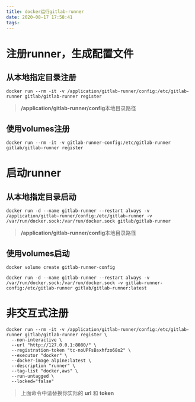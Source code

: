 ```yaml
---
title: docker运行gitlab-runner
date: 2020-08-17 17:58:41
tags:
---
```



# 注册**runner**，生成配置文件

## 从本地指定目录注册

~~~shell
docker run --rm -it -v /application/gitlab-runner/config:/etc/gitlab-runner gitlab/gitlab-runner register
~~~

> **/application/gitlab-runner/config**本地目录路径

## 使用**volumes**注册

~~~shell
docker run --rm -it -v gitlab-runner-config:/etc/gitlab-runner gitlab/gitlab-runner register
~~~


# 启动**runner**

## 从本地指定目录启动

~~~shell
docker run -d --name gitlab-runner --restart always -v /application/gitlab-runner/config:/etc/gitlab-runner -v /var/run/docker.sock:/var/run/docker.sock gitlab/gitlab-runner
~~~

> **/application/gitlab-runner/config**本地目录路径

## 使用**volumes**启动

~~~shell
docker volume create gitlab-runner-config

docker run -d --name gitlab-runner --restart always -v /var/run/docker.sock:/var/run/docker.sock -v gitlab-runner-config:/etc/gitlab-runner gitlab/gitlab-runner:latest
~~~

# 非交互式注册

~~~shell
docker run --rm -it -v /application/gitlab-runner/config:/etc/gitlab-runner gitlab/gitlab-runner register \
  --non-interactive \
  --url "http://127.0.0.1:8080/" \
  --registration-token "tc-noUPFsBsxhfzo68o2" \
  --executor "docker" \
  --docker-image alpine:latest \
  --description "runner" \
  --tag-list "docker,aws" \
  --run-untagged \
  --locked="false"
~~~

> 上面命令中请替换你实际的 **url** 和 **token**
